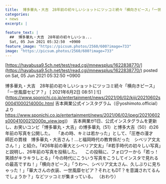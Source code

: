 ```yaml
---
title:  博多華丸・大吉　28年前の初々しいショットにツッコミ続々「横向きピース」「一世風靡セピア？」  
categories:
- news
excerpt: |
  
feature_text: |
  ##  博多華丸・大吉　28年前の初々しいショ...
  Sat, 05 Jun 2021 05:32:50  +0900
feature_image: "https://picsum.photos/2560/600?image=733"
image: "https://picsum.photos/2560/600?image=733"
---
```


[https://hayabusa9.5ch.net/test/read.cgi/mnewsplus/1622838770/](https://hayabusa9.5ch.net/test/read.cgi/mnewsplus/1622838770/)
posted on Sat, 05 Jun 2021 05:32:50  +0900

<!--more-->

博多華丸・大吉　28年前の初々しいショットにツッコミ続々「横向きピース」「一世風靡セピア？」 [ 2021年6月2日 08:51 ] ![](https://www.sponichi.co.jp/entertainment/news/2021/06/02/kiji/20210602s00041000214000c.html 吉本興業公式インスタグラム（＠yoshimoto.official）より [https://www.sponichi.co.jp/entertainment/news/2021/06/02/jpeg/20210602s00041000212000p_view.jpg)](https://www.sponichi.co.jp/entertainment/news/2021/06/02/jpeg/20210602s00041000212000p_view.jpg)) 　吉本興業が1日、公式インスタグラムを更新し、お笑いコンビ「博多華丸・大吉」の博多華丸（51）と博多大吉（50）の26年前の写真を公開した。 　「あの時、キミは若かった」として、「圧巻の漫才　師匠の貫禄　博多華丸・大吉さん！…と福岡時代の教育係だった　シベリア文太さん！」と紹介。「#26年前の華大とシベリア文太」「#若手時代の初々しい写真」と説明し、26年前の写真を投稿した。 　この投稿に、フォロワーから「若っ！笑顔がキラキラしとる」「今の時代にこういう写真をこうしてインスタで見れるの最高ですね！」「横向きピース」「うわ〜、シベリア文太さん、久しぶりに見ちゃった！」「華大さんの衣装、一世風靡セピア？それともDT？を意識されてるんでしょうか？」などツッコミが集まっている。 （おわり）
